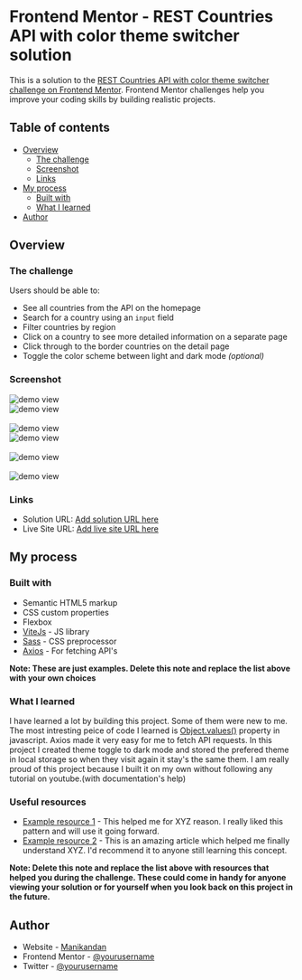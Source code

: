 # Frontend Mentor - REST Countries API with color theme switcher solution

This is a solution to the [REST Countries API with color theme switcher challenge on Frontend Mentor](https://www.frontendmentor.io/challenges/rest-countries-api-with-color-theme-switcher-5cacc469fec04111f7b848ca). Frontend Mentor challenges help you improve your coding skills by building realistic projects.

## Table of contents

-   [Overview](#overview)
    -   [The challenge](#the-challenge)
    -   [Screenshot](#screenshot)
    -   [Links](#links)
-   [My process](#my-process)
    -   [Built with](#built-with)
    -   [What I learned](#what-i-learned)
-   [Author](#author)

## Overview

### The challenge

Users should be able to:

-   See all countries from the API on the homepage
-   Search for a country using an `input` field
-   Filter countries by region
-   Click on a country to see more detailed information on a separate page
-   Click through to the border countries on the detail page
-   Toggle the color scheme between light and dark mode _(optional)_

### Screenshot

<img src='./images/homePage(Light).png' alt='demo view' />
<br/>
<img src='./images/homePage(dark).png' alt='demo view' />

<br/>
<br/>

<img src='./images/detailedView(dark).png' alt='demo view' />
<br/>
<img src='./images/detailedView(light).png' alt='demo view' />

<br/>
<br/>

<img  src='./images/ipad.png' alt='demo view' />
<br/>
<br/>

<img style='max-width: 450px' src='./images/MotoG4.png' alt='demo view' />
<br/>

### Links

-   Solution URL: [Add solution URL here](https://github.com/mani-cmd/where-in-the-world)
-   Live Site URL: [Add live site URL here](https://where-in-the-world-mani-cmd.vercel.app/)

## My process

### Built with

-   Semantic HTML5 markup
-   CSS custom properties
-   Flexbox
-   [ViteJs](https://vitejs.dev/) - JS library
-   [Sass](https://sass-lang.com/) - CSS preprocessor
-   [Axios](https://axios-http.com/docs/intro) - For fetching API's

**Note: These are just examples. Delete this note and replace the list above with your own choices**

### What I learned

I have learned a lot by building this project. Some of them were new to me. The most intresting peice of code I learned is [Object.values()](https://devdocs.io/javascript/global_objects/object/values) property in javascript. Axios made it very easy for me to fetch API requests. In this project I created theme toggle to dark mode and stored the prefered theme in local storage so when they visit again it stay's the same them. I am really proud of this project because I built it on my own without following any tutorial on youtube.(with documentation's help)

### Useful resources

-   [Example resource 1](https://www.example.com) - This helped me for XYZ reason. I really liked this pattern and will use it going forward.
-   [Example resource 2](https://www.example.com) - This is an amazing article which helped me finally understand XYZ. I'd recommend it to anyone still learning this concept.

**Note: Delete this note and replace the list above with resources that helped you during the challenge. These could come in handy for anyone viewing your solution or for yourself when you look back on this project in the future.**

## Author

-   Website - [Manikandan](https://mani-cmd.github.io)
-   Frontend Mentor - [@yourusername](https://www.frontendmentor.io/profile/mani-cmd)
-   Twitter - [@yourusername](https://www.twitter.com/copyninja_03)
